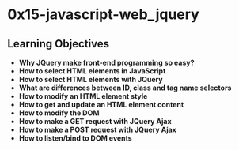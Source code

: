 # 0x15-javascript-web_jquery

## Learning Objectives
* **Why JQuery make front-end programming so easy?**
* **How to select HTML elements in JavaScript**
* **How to select HTML elements with JQuery**
* **What are differences between ID, class and tag name selectors**
* **How to modify an HTML element style**
* **How to get and update an HTML element content**
* **How to modify the DOM**
* **How to make a GET request with JQuery Ajax**
* **How to make a POST request with JQuery Ajax**
* **How to listen/bind to DOM events**
